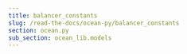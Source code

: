 ```yaml
---
title: balancer_constants
slug: /read-the-docs/ocean-py/balancer_constants
section: ocean.py
sub_section: ocean_lib.models
---
```

